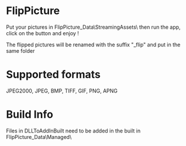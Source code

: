 # FlipPicture
Put your pictures in FlipPicture_Data\StreamingAssets\ then run the app, click on the button and enjoy !

The flipped pictures will be renamed with the suffix "_flip" and put in the same folder

# Supported formats
JPEG2000, JPEG, BMP, TIFF, GIF, PNG, APNG

# Build Info
Files in DLLToAddInBuilt need to be added in the built in FlipPicture_Data\Managed\
